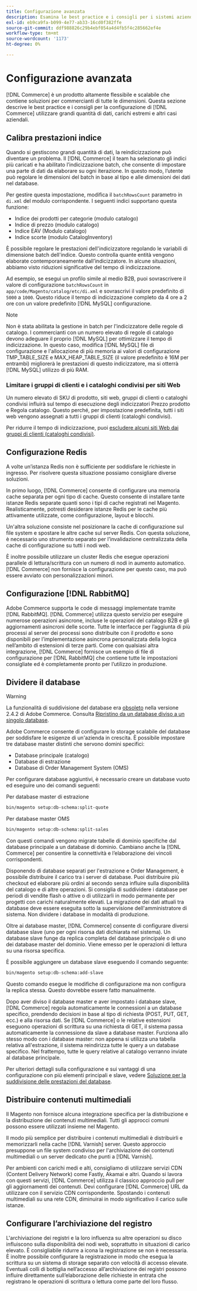 ```yaml
---
title: Configurazione avanzata
description: Esamina le best practice e i consigli per i sistemi aziendali di grandi dimensioni progettati per elaborare grandi volumi di dati.
exl-id: eb9ca9fa-b099-4e77-ab33-16cd0f382ffe
source-git-commit: ddf988826c29b4ebf054a4d4fb5f4c285662ef4e
workflow-type: tm+mt
source-wordcount: '1173'
ht-degree: 0%

---
```


# Configurazione avanzata

[!DNL Commerce] è un prodotto altamente flessibile e scalabile che contiene soluzioni per commercianti di tutte le dimensioni. Questa sezione descrive le best practice e i consigli per la configurazione di [!DNL Commerce] utilizzare grandi quantità di dati, carichi estremi e altri casi aziendali.

## Calibra prestazioni indice

Quando si gestiscono grandi quantità di dati, la reindicizzazione può diventare un problema. Il [!DNL Commerce] il team ha selezionato gli indici più caricati e ha abilitato l’indicizzazione batch, che consente di impostare una parte di dati da elaborare su ogni iterazione. In questo modo, l’utente può regolare le dimensioni del batch in base al tipo e alle dimensioni dei dati nel database.

Per gestire questa impostazione, modifica il `batchRowsCount` parametro in `di.xml` del modulo corrispondente. I seguenti indici supportano questa funzione:

* Indice dei prodotti per categorie (modulo catalogo)
* Indice di prezzo (modulo catalogo)
* Indice EAV (Modulo catalogo)
* Indice scorte (modulo CatalogInventory)

È possibile regolare le prestazioni dell&#39;indicizzatore regolando le variabili di dimensione batch dell&#39;indice. Questo controlla quante entità vengono elaborate contemporaneamente dall’indicizzatore. In alcune situazioni, abbiamo visto riduzioni significative del tempo di indicizzazione.

Ad esempio, se esegui un profilo simile al medio B2B, puoi sovrascrivere il valore di configurazione `batchRowsCount` in `app/code/Magento/catalog/etc/di.xml` e sovrascrivi il valore predefinito di `5000` a `1000`. Questo riduce il tempo di indicizzazione completo da 4 ore a 2 ore con un valore predefinito [!DNL MySQL] configurazione.

>[!NOTE]
>
>Non è stata abilitata la gestione in batch per l&#39;indicizzatore delle regole di catalogo. I commercianti con un numero elevato di regole di catalogo devono adeguare il proprio [!DNL MySQL] per ottimizzare il tempo di indicizzazione. In questo caso, modifica [!DNL MySQL] file di configurazione e l&#39;allocazione di più memoria ai valori di configurazione TMP_TABLE_SIZE e MAX_HEAP_TABLE_SIZE (il valore predefinito è 16M per entrambi) migliorerà le prestazioni di questo indicizzatore, ma si otterrà [!DNL MySQL] utilizzo di più RAM.

### Limitare i gruppi di clienti e i cataloghi condivisi per siti Web

Un numero elevato di SKU di prodotto, siti web, gruppi di clienti o cataloghi condivisi influirà sul tempo di esecuzione degli indicizzatori Prezzo prodotto e Regola catalogo. Questo perché, per impostazione predefinita, tutti i siti web vengono assegnati a tutti i gruppi di clienti (cataloghi condivisi).

Per ridurre il tempo di indicizzazione, puoi [escludere alcuni siti Web dai gruppi di clienti (cataloghi condivisi)](https://developer.adobe.com/commerce/php/development/components/indexing/optimization/#customer-group-limitations-by-websites).

## Configurazione Redis

A volte un’istanza Redis non è sufficiente per soddisfare le richieste in ingresso. Per risolvere questa situazione possiamo consigliare diverse soluzioni.

In primo luogo, [!DNL Commerce] consente di configurare una memoria cache separata per ogni tipo di cache. Questo consente di installare tante istanze Redis separate quanti sono i tipi di cache registrati nel Magento. Realisticamente, potresti desiderare istanze Redis per le cache più attivamente utilizzate, come configurazione, layout e blocchi.

Un&#39;altra soluzione consiste nel posizionare la cache di configurazione sul file system e spostare le altre cache sul server Redis. Con questa soluzione, è necessario uno strumento separato per l’invalidazione centralizzata della cache di configurazione su tutti i nodi web.

È inoltre possibile utilizzare un cluster Redis che esegue operazioni parallele di lettura/scrittura con un numero di nodi in aumento automatico. [!DNL Commerce] non fornisce la configurazione per questo caso, ma può essere avviato con personalizzazioni minori.

## Configurazione [!DNL RabbitMQ]

Adobe Commerce supporta le code di messaggi implementate tramite [!DNL RabbitMQ]. [!DNL Commerce] utilizza questo servizio per eseguire numerose operazioni asincrone, incluse le operazioni del catalogo B2B e gli aggiornamenti asincroni delle scorte. Tutte le interfacce per l’aggiunta di più processi al server dei processi sono distribuite con il prodotto e sono disponibili per l’implementazione asincrona personalizzata della logica nell’ambito di estensioni di terze parti. Come con qualsiasi altra integrazione, [!DNL Commerce] fornisce un esempio di file di configurazione per [!DNL RabbitMQ] che contiene tutte le impostazioni consigliate ed è completamente pronto per l’utilizzo in produzione.

## Dividere il database

>[!WARNING]
>
>La funzionalità di suddivisione del database era [obsoleto](https://community.magento.com/t5/Magento-DevBlog/Deprecation-of-Split-Database-in-Magento-Commerce/ba-p/465187) nella versione 2.4.2 di Adobe Commerce. Consulta [Ripristino da un database diviso a un singolo database](../configuration/storage/revert-split-database.md).

Adobe Commerce consente di configurare lo storage scalabile del database per soddisfare le esigenze di un&#39;azienda in crescita. È possibile impostare tre database master distinti che servono domini specifici:

* Database principale (catalogo)
* Database di estrazione
* Database di Order Management System (OMS)

Per configurare database aggiuntivi, è necessario creare un database vuoto ed eseguire uno dei comandi seguenti:

Per database master di estrazione

```bash
bin/magento setup:db-schema:split-quote
```

Per database master OMS

```bash
bin/magento setup:db-schema:split-sales
```

Con questi comandi vengono migrate tabelle di dominio specifiche dal database principale a un database di dominio. Cambiano anche la [!DNL Commerce] per consentire la connettività e l’elaborazione dei vincoli corrispondenti.

Disponendo di database separati per l&#39;estrazione e Order Management, è possibile distribuire il carico tra i server di database. Puoi distribuire più checkout ed elaborare più ordini al secondo senza influire sulla disponibilità del catalogo e di altre operazioni. Si consiglia di suddividere i database per periodi di vendite flash o attive o di utilizzarli in modo permanente per progetti con carichi naturalmente elevati. La migrazione dei dati attuali tra database deve essere eseguita sotto la supervisione dell&#39;amministratore di sistema.  Non dividere i database in modalità di produzione.

Oltre ai database master, [!DNL Commerce] consente di configurare diversi database slave (uno per ogni risorsa dati dichiarata nel sistema). Un database slave funge da replica completa del database principale o di uno dei database master del dominio. Viene emesso per le operazioni di lettura su una risorsa specifica.

È possibile aggiungere un database slave eseguendo il comando seguente:

```bash
bin/magento setup:db-schema:add-slave
```

Questo comando esegue le modifiche di configurazione ma non configura la replica stessa. Questo dovrebbe essere fatto manualmente.

Dopo aver diviso il database master e aver impostato i database slave, [!DNL Commerce] regola automaticamente le connessioni a un database specifico, prendendo decisioni in base al tipo di richiesta (POST, PUT, GET, ecc.) e alla risorsa dati. Se [!DNL Commerce] o le relative estensioni eseguono operazioni di scrittura su una richiesta di GET, il sistema passa automaticamente la connessione da slave a database master. Funziona allo stesso modo con i database master: non appena si utilizza una tabella relativa all&#39;estrazione, il sistema reindirizza tutte le query a un database specifico. Nel frattempo, tutte le query relative al catalogo verranno inviate al database principale.

Per ulteriori dettagli sulla configurazione e sui vantaggi di una configurazione con più elementi principali e slave, vedere
[Soluzione per la suddivisione delle prestazioni del database](../configuration/storage/multi-master.md).

## Distribuire contenuti multimediali

Il Magento non fornisce alcuna integrazione specifica per la distribuzione e la distribuzione dei contenuti multimediali. Tutti gli approcci comuni possono essere utilizzati insieme nel Magento.

Il modo più semplice per distribuire i contenuti multimediali è distribuirli e memorizzarli nella cache [!DNL Varnish] server. Questo approccio presuppone un file system condiviso per l&#39;archiviazione dei contenuti multimediali o un server dedicato che punti a [!DNL Varnish].

Per ambienti con carichi medi e alti, consigliamo di utilizzare servizi CDN (Content Delivery Network) come Fastly, Akamai e altri. Quando si lavora con questi servizi, [!DNL Commerce] utilizza il classico approccio pull per gli aggiornamenti dei contenuti. Devi configurare [!DNL Commerce] URL da utilizzare con il servizio CDN corrispondente. Spostando i contenuti multimediali su una rete CDN, diminuirai in modo significativo il carico sulle istanze.

## Configurare l’archiviazione del registro

L&#39;archiviazione dei registri e la loro influenza su altre operazioni su disco influiscono sulla disponibilità dei nodi web, soprattutto in situazioni di carico elevato. È consigliabile ridurre a icona la registrazione se non è necessaria. È inoltre possibile configurare la registrazione in modo che esegua la scrittura su un sistema di storage separato con velocità di accesso elevate. Eventuali colli di bottiglia nell’accesso all’archiviazione dei registri possono influire direttamente sull’elaborazione delle richieste in entrata che registrano le operazioni di scrittura o lettura come parte del loro flusso.
